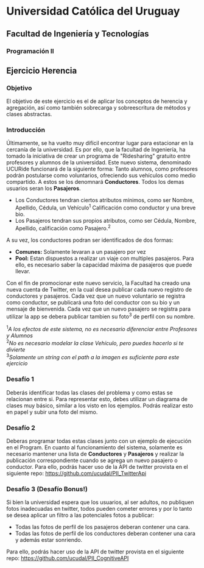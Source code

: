 # Universidad Católica del Uruguay

## Facultad de Ingeniería y Tecnologías

### Programación II

## Ejercicio Herencia

### Objetivo
El objetivo de este ejercicio es el de aplicar los conceptos de herencia y agregación, así como también
sobrecarga y sobreescritura de métodos y clases abstractas.

### Introducción
Últimamente, se ha vuelto muy difícil encontrar lugar para estacionar en la cercanía de la universidad. Es por ello, que la facultad de Ingeniería, ha tomado la iniciativa de crear un programa de "Ridesharing" gratuito entre profesores y alumnos de la universidad. 
Este nuevo sistema, denominado UCURide funcionará de la siguiente forma: 
Tanto alumnos, como profesores podrán postularse como voluntarios, ofreciendo sus vehículos como medio compartido. A estos se los denomnará **Conductores**. Todos los demas usuarios seran los **Pasajeros**.
 * Los Conductores tendran ciertos atributos mínimos, como ser Nombre, Apellido, Cédula, un Vehículo<sup>1</sup> Calificación como conductor y una breve bio.
 * Los Pasajeros tendran sus propios atributos, como ser Cédula, Nombre, Apellido, calificación como Pasajero.<sup>2</sup>

A su vez, los conductores podran ser identificados de dos formas: 
* **Comunes:** Solamente levaran a un pasajero por vez
* **Pool:** Estan dispuestos a realizar un viaje con multiples pasajeros. Para ello, es necesario saber la capacidad máxima de pasajeros que puede llevar.

Con el fin de promocionar este nuevo servicio, la Facultad ha creado una nueva cuenta de Twitter, en la cual desea publicar cada nuevo registro de conductores y pasajeros. Cada vez que un nuevo voluntario se registra como conductor, se publicará una foto del conductor con su bio y un mensaje de bienvenida. Cada vez que un nuevo pasajero se registra para utilizar la app se debera publicar tambien su foto<sup>3</sup> de perfil con su nombre.



<sup>1</sup>*A los efectos de este sistema, no es necesario diferenciar entre Profesores y Alumnos*</br>
<sup>2</sup>*No es necesario modelar la clase Vehículo, pero puedes hacerlo si te divierte*</br>
<sup>3</sup>*Solamente un string con el path a la imagen es suficiente para este ejercicio*

### Desafío 1
Deberás identificar todas las clases del problema y como estas se relacionan entre si. Para representar esto, debes utilizar un diagrama de clases muy básico, similar a los visto en los ejemplos. Podrás realizar esto en papel y subir una foto del mismo.

### Desafío 2
Deberas programar todas estas clases junto con un ejemplo de ejecución en el Program. 
En cuanto al funcionamiento del sistema, solamente es necesario mantener una lista de **Conductores** y **Pasajeros** y realizar la publicación correspondiente cuando se agrega un nuevo pasajero o conductor. Para ello, podrás hacer uso de la API de twitter provista en el siguiente repo: https://github.com/ucudal/PII_TwitterApi

### Desafío 3 (Desafío Bonus!)
Si bien la universidad espera que los usuarios, al ser adultos, no publiquen fotos inadecuadas en twitter, todos pueden cometer errores y por lo tanto se desea aplicar un filtro a las potenciales fotos a publicar:
 * Todas las fotos de perfil de los pasajeros deberan contener una cara.
 * Todas las fotos de perfil de los conductores deberan contener una cara y además estar sonriendo. 

Para ello, podrás hacer uso de la API de twitter provista en el siguiente repo: https://github.com/ucudal/PII_CognitiveAPI
